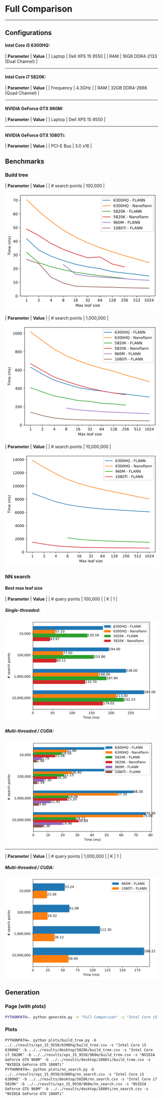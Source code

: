 
<head>
    <link rel="stylesheet" type="text/css" href="https://yasamoka.github.io/pcl-knn-benchmark/stylesheets/page.css"/>
</head>

# Full Comparison

------

## Configurations

#### Intel Core i5 6300HQ:

| **Parameter** | **Value** |
| Laptop | Dell XPS 15 9550 |
| RAM | 16GB DDR4-2133 (Dual Channel) |

------

#### Intel Core i7 5820K:

| **Parameter** | **Value** |
| Frequency | 4.3GHz |
| RAM | 32GB DDR4-2666 (Quad Channel) |

------

#### NVIDIA GeForce GTX 960M:

| **Parameter** | **Value** |
| Laptop | Dell XPS 15 9550 |

------

#### NVIDIA GeForce GTX 1080Ti:

| **Parameter** | **Value** |
| PCI-E Bus | 3.0 x16 |

## Benchmarks

### Build tree

| **Parameter** | **Value** |
| \# search points | 100,000 |

<a href="plots/build-tree/num_search_100000.svg">
    <img src="plots/build-tree/num_search_100000.svg" alt="Build tree, # search points = 100,000"/>
</a>

| **Parameter** | **Value** |
| \# search points | 1,000,000 |

<a href="plots/build-tree/num_search_1000000.svg">
    <img src="plots/build-tree/num_search_1000000.svg" alt="Build tree, # search points = 1,000,000"/>
</a>

| **Parameter** | **Value** |
| \# search points | 10,000,000 |

<a href="plots/build-tree/num_search_10000000.svg">
    <img src="plots/build-tree/num_search_10000000.svg" alt="Build tree, # search points = 10,000,000"/>
</a>

### NN search

#### Best max leaf size

| **Parameter** | **Value** |
| \# query points | 100,000 |
| K | 1 |

##### Single-threaded:

<a href="plots/nn-search/bar/num_query_100000_k_1_st.svg">
    <img src="plots/nn-search/bar/num_query_100000_k_1_st.svg" alt="NN search, # query points = 100,000, K = 1, single-threaded"/>
</a>

##### Multi-threaded / CUDA:

<a href="plots/nn-search/bar/num_query_100000_k_1_mt_cuda.svg">
    <img src="plots/nn-search/bar/num_query_100000_k_1_mt_cuda.svg" alt="NN search, # query points = 100,000, K = 1, multi-threaded / CUDA"/>
</a>

------

| **Parameter** | **Value** |
| \# query points | 1,000,000 |
| K | 1 |

##### Multi-threaded / CUDA:

<a href="plots/nn-search/bar/num_query_1000000_k_1_mt_cuda.svg">
    <img src="plots/nn-search/bar/num_query_1000000_k_1_mt_cuda.svg" alt="NN search, # query points = 1,000,000, K = 1, multi-threaded / CUDA"/>
</a>

## Generation

### Page (with plots)

```bash
PYTHONPATH=. python generate.py -n "Full Comparison" -s "Intel Core i5 6300HQ" -c ../../configs/xps_15_9550/6300hq.json -b ../../results/xps_15_9550/6300hq/ -s "Intel Core i7 5820K" -c ../../configs/desktop/5820k.json -b ../../results/desktop/5820k/ -s "NVIDIA GeForce GTX 960M" -c ../../configs/xps_15_9550/960m.json -b ../../results/xps_15_9550/960m/ -s "NVIDIA GeForce GTX 1080Ti" -c ../../configs/desktop/1080ti.json -b ../../results/desktop/1080ti/ -o ../../docs/comparisons/full-comparison/
```

### Plots
```shell
PYTHONPATH=. python plots/build_tree.py -b ../../results/xps_15_9550/6300hq/build_tree.csv -s "Intel Core i5 6300HQ" -b ../../results/desktop/5820k/build_tree.csv -s "Intel Core i7 5820K" -b ../../results/xps_15_9550/960m/build_tree.csv -s "NVIDIA GeForce GTX 960M" -b ../../results/desktop/1080ti/build_tree.csv -s "NVIDIA GeForce GTX 1080Ti"
PYTHONPATH=. python plots/nn_search.py -b ../../results/xps_15_9550/6300hq/nn_search.csv -s "Intel Core i5 6300HQ" -b ../../results/desktop/5820k/nn_search.csv -s "Intel Core i7 5820K" -b ../../results/xps_15_9550/960m/nn_search.csv -s "NVIDIA GeForce GTX 960M" -b ../../results/desktop/1080ti/nn_search.csv -s "NVIDIA GeForce GTX 1080Ti"
```
